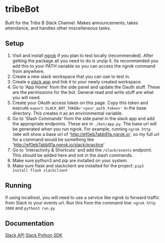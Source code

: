 # tribeBot
Built for the Tribe B Slack Channel. Makes announcements, takes attendance, and handles other miscellaneous tasks.

## Setup
1. Visit and install [ngrok](https://ngrok.com/download) if you plan to test locally (recommended). After getting the package all you need to do is unzip it. Its recommended you add this to your PATH variable so you can access the ngrok command from anywhere.
2. Create a new slack workspace that you can use to test in.
3. Create a [slack app](https://api.slack.com/apps) and link it to your newly created workspace.
4. Go to 'App Home' from the side panel and update the Oauth stuff. These are the permissions for the bot. General read and write stuff are what you will need.
5. Create your OAuth access token on this page. Copy this token and execute `export SLACK_BOT_TOKEN='<your_auth_token>'` in the base directory. This creates it as an environmental variable.
6. Go to 'Slash Commands' from the side panel in the slack app and add the appropriate endpoints. These are in `./bot/app.py`. The base url will be generated when you run ngrok. For example, running `ngrok http 3000` will show a base url of 'http://ef0eb7abb91a.ngrok.io', so my full url for a command would be something like 'http://ef0eb7abb91a.ngrok.io/slack/practice'
7. Go to 'Interactivity & Shortcuts' and add the `/slack/events` endpoint. This should be added here and not in the slash commands.
8. Make sure python3 and pip are installed on your system.
9. Make sure flask and slackclient are installed for the project: `pip3 install flask slackclient`

## Running
If using localhost, you will need to use a service like ngrok to forward traffic from Slack to your events url.
Run this from the command line: `ngrok http 3000` and `python3 run.py`

## Documentation
[Slack API](https://api.slack.com)
[Slack Python SDK](https://slack.dev/python-slackclient/)
